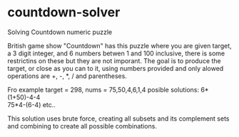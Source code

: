# countdown-solver
Solving Countdown numeric puzzle

British game show "Countdown" has this puzzle where you are given target, a 3 digit integer, and 6 numbers betwen 1 and 100 inclusive, there is some restrictins on these but they are not imporant. The goal is to produce the target, or close as you can to it, using numbers provided and only alowed operations are +, -, *, / and parentheses. 

Fro example target = 298, nums = 75,50,4,6,1,4 posible solutions: 
6*(1+50)-4-4  
75*4-(6-4)
etc..


This solution uses brute force, creating all subsets and its complement sets and combining to create all possible combinations.



